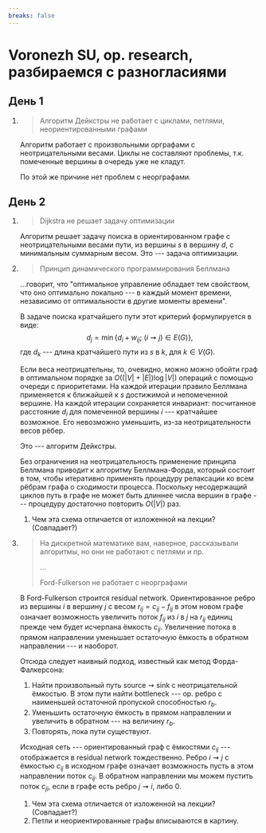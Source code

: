 ```yaml
---
breaks: false
---
```


# Voronezh SU, op. research, разбираемся с разногласиями

## День 1

1.  > Алгоритм Дейкстры
    > не работает с циклами, петлями,
    > неориентированными графами
    
    Алгоритм работает с произвольными орграфами
    с неотрицательными весами.
    Циклы не составляют проблемы,
    т.к. помеченные вершины
    в очередь уже не кладут.
    
    По этой же причине нет проблем с неорграфами.

## День 2

1.  > Dijkstra не решает задачу оптимизации
    
    Алгоритм решает задачу
    поиска в ориентированном графе
    с неотрицательными весами
    пути, из вершины $s$ в вершину $d$,
    с минимальным суммарным весом.
    Это --- задача оптимизации.
    
2.  > Принцип динамического программирования Беллмана
    
    ...говорит, что
    "оптимальное управление обладает тем свойством,
    что оно оптимально локально ---
    в каждый момент времени,
    независимо от оптимальности
    в другие моменты времени".
    
    В задаче поиска кратчайшего пути
    этот критерий формулируется в виде:
    $$d_j = \min\left\{
    d_i + w_{ij};
    \ {(i\rightsquigarrow j)\in E(G)}
    \right\},$$
    где $d_k$ --- длина кратчайшего пути
    из $s$ в $k$, для $k\in V(G)$.
    
    Если веса неотрицательны,
    то, очевидно, можно можно обойти граф в оптимальном
    порядке за $O((|V|+|E|)\log|V|)$ операций
    с помощью очереди с приоритетами.
    На каждой итерации правило Беллмана
    применяется к ближайшей к $s$ достижимой
    и непомеченной вершине.
    На каждой итерации сохраняется инвариант:
    посчитанное расстояние $d_i$
    для помеченной вершины $i$ ---
    кратчайшее возможное.
    Его невозможно уменьшить,
    из-за неотрицательности весов рёбер.
    
    Это --- алгоритм Дейкстры.
    
    Без ограничения на неотрицательность
    применение принципа Беллмана
    приводит к алгоритму Беллмана-Форда,
    который состоит в том,
    чтобы итеративно применять процедуру релаксации
    ко всем рёбрам графа
    о сходимости процесса.
    Поскольку несодержащий циклов
    путь в графе не может быть длиннее
    числа вершин в графе ---
    процедуру достаточно повторить $O(|V|)$ раз.
    
    1.  Чем эта схема отличается
        от изложенной на лекции? (Совпадает?)
        
3.  > На дискретной математике вам, наверное,
    > рассказывали алгоритмы,
    > но они не работают с петлями и пр.
    > 
    > ...
    > 
    > Ford-Fulkerson не работает с неорграфами

    В Ford-Fulkerson строится residual network.
    Ориентированное ребро
    из вершины $i$ в вершину $j$
    с весом $r_{ij} = c_{ij} - f_{ij}$
    в этом новом графе означает возможность
    увеличить поток $f_{ij}$ из $i$ в $j$ на $r_{ij}$ единиц
    прежде чем будет исчерпана ёмкость $c_{ij}$.
    Увеличение потока в прямом направлении
    уменьшает остаточную ёмкость в обратном направлении ---
    и наоборот.
    
    Отсюда следует наивный подход,
    известный как метод Форда-Фалкерсона:
    
    1.  Найти произвольный путь $\mathrm{source}\rightsquigarrow\mathrm{sink}$
        с неотрицательной ёмкостью.
        В этом пути найти bottleneck ---
        ор. ребро с наименьшей остаточной пропуской способностью $r_b$.
    2.  Уменьшить остаточную ёмкость в прямом направлении и увеличить в обратном --- на величину $r_b$.
    3.  Повторять, пока пути существуют.
    
    Исходная сеть --- ориентированный граф
    с ёмкостями $c_{ij}$ --- отображается
    в residual network тождественно.
    Ребро $i\rightsquigarrow j$
    с ёмкостью $c_{ij}$ в исходном графе
    означает возможность пусть в этом направлении
    поток $c_{ij}$.
    В обратном направлении мы можем пустить поток
    $c_{ji}$, если в графе есть ребро $j\rightsquigarrow i$, либо $0$.
    
    1.  Чем эта схема отличается
        от изложенной на лекции? (Совпадает?)
    2.  Петли и неориентированные графы
        вписываются в картину.